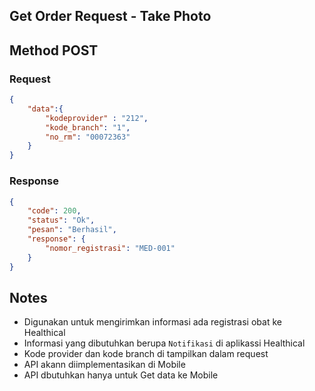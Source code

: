 ## Get Order Request - Take Photo

## Method POST
### Request
```json
{
    "data":{
        "kodeprovider" : "212",
        "kode_branch": "1",
        "no_rm": "00072363"
    }
}
```

### Response
```json
{
    "code": 200,
    "status": "Ok",
    "pesan": "Berhasil",
    "response": {
        "nomor_registrasi": "MED-001"
    }
}
```

## Notes
- Digunakan untuk mengirimkan informasi ada registrasi obat ke Healthical
- Informasi yang dibutuhkan berupa `Notifikasi` di aplikassi Healthical
- Kode provider dan kode branch di tampilkan dalam request
- API akann diimplementasikan di Mobile
- API dbutuhkan hanya untuk Get data ke Mobile